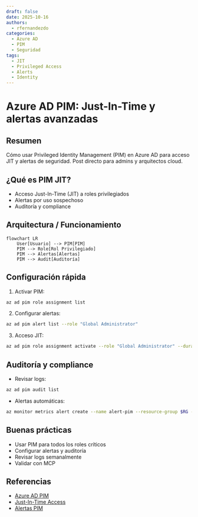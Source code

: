 ```yaml
---
draft: false
date: 2025-10-16
authors:
  - rfernandezdo
categories:
  - Azure AD
  - PIM
  - Seguridad
tags:
  - JIT
  - Privileged Access
  - Alerts
  - Identity
---
```


# Azure AD PIM: Just-In-Time y alertas avanzadas

## Resumen
Cómo usar Privileged Identity Management (PIM) en Azure AD para acceso JIT y alertas de seguridad. Post directo para admins y arquitectos cloud.

## ¿Qué es PIM JIT?
- Acceso Just-In-Time (JIT) a roles privilegiados
- Alertas por uso sospechoso
- Auditoría y compliance

## Arquitectura / Funcionamiento
```mermaid
flowchart LR
    User[Usuario] --> PIM[PIM]
    PIM --> Role[Rol Privilegiado]
    PIM --> Alertas[Alertas]
    PIM --> Audit[Auditoría]
```

## Configuración rápida
1. Activar PIM:
```bash
az ad pim role assignment list
```
2. Configurar alertas:
```bash
az ad pim alert list --role "Global Administrator"
```
3. Acceso JIT:
```bash
az ad pim role assignment activate --role "Global Administrator" --duration 1
```

## Auditoría y compliance
- Revisar logs:
```bash
az ad pim audit list
```
- Alertas automáticas:
```bash
az monitor metrics alert create --name alert-pim --resource-group $RG --scopes /subscriptions/$SUB_ID/resourceGroups/$RG/providers/Microsoft.Authorization/roleAssignments --condition "total SuspiciousPIMActivations > 0" --window-size 5m --action $ACTION_GROUP_ID
```

## Buenas prácticas
- Usar PIM para todos los roles críticos
- Configurar alertas y auditoría
- Revisar logs semanalmente
- Validar con MCP

## Referencias
- [Azure AD PIM](https://learn.microsoft.com/azure/active-directory/privileged-identity-management/pim-configure)
- [Just-In-Time Access](https://learn.microsoft.com/azure/active-directory/privileged-identity-management/pim-how-to-activate-role)
- [Alertas PIM](https://learn.microsoft.com/azure/active-directory/privileged-identity-management/pim-alerts)
